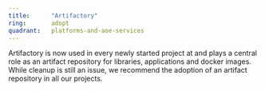 ```yaml
---
title:      "Artifactory"
ring:       adopt
quadrant:   platforms-and-aoe-services
---
```


Artifactory is now used in every newly started project at and plays a central role as an artifact repository for libraries, applications and docker images. 
While cleanup is still an issue, we recommend the adoption of an artifact repository in all our projects.
